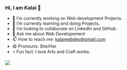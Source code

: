 ### Hi, I am Kalai  👋


- 🔭 I’m currently working on Web development Projects.
- 🌱 I’m currently learning and doing Projects.
- 👯 I’m looking to collaborate on LinkedIn and GitHub.
- 💬 Ask me about Web Developement
- 📫 How to reach me: kalaiwebdev@gmail.com
- 😄 Pronouns: She/Her
- ⚡ Fun fact: I love Arts and Craft works.

<img src="https://github-readme-stats.vercel.app/api?username=kalaishiva&&show_icons=true&title_color=ffffff&icon_color=bb2acf&text_color=daf7dc&bg_color=151515">
